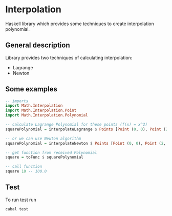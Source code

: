 # Interpolation

Haskell library which provides some techniques to create interpolation polynomial.

## General description

Library provides two techniques of calculating interpolation:

- Lagrange
- Newton

## Some examples

``` haskell
-- imports
import Math.Interpolation
import Math.Interpolation.Point
import Math.Interpolation.Polynomial

-- calculate Lagrange Polynomial for these points (f(x) = x^2)
squarePolynomial = interpolateLagrange $ Points [Point (0, 0), Point (2, 4), Point (-2, 4)]

-- or we can use Newton algorithm
squarePolynomial = interpolateNewton $ Points [Point (0, 0), Point (2, 4), Point (-2, 4)]

-- get function from received Polynomial
square = toFunc $ squarePolynomial

-- call function
square 10 -- 100.0
```

## Test

To run test run

```bash
cabal test
```
